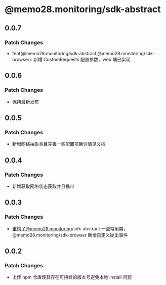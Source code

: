 # @memo28.monitoring/sdk-abstract

## 0.0.7

### Patch Changes

- feat(@memo28.monitoring/sdk-abstract,@memo28.monitoring/sdk-browser): 新增 CustomRequests 配置参数，web 端已实现

## 0.0.6

### Patch Changes

- 保持最新发布

## 0.0.5

### Patch Changes

- 新增网络抽象类且完善一些配置项目详情见文档

## 0.0.4

### Patch Changes

- 新增获取网络状态获取并且携带

## 0.0.3

### Patch Changes

- 重构了@memo28.monitoring/sdk-abstract 一些常用类，@memo28.monitoring/sdk-browser 新增自定义抛出事件

## 0.0.2

### Patch Changes

- 上传 npm 仓库使其存在可持续的版本号避免本地 install 问题
